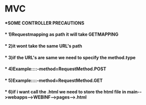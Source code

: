 # MVC
#### *SOME CONTROLLER PRECAUTIONS
####	 * 1)Requestmapping as path it will take GETMAPPING
####	 * 2)it wont take the same URL's path
####	 * 3)if the URL's are same we need to specify the method.type
####	 * 4)Example::::-method=RequestMethod.POST
####	 * 5)Example::::-method=RequestMethod.GET
####	 * 6)if i want call the .html we need to store the html file in main-->webapps-->WEBINF-->pages-->.html

	 
